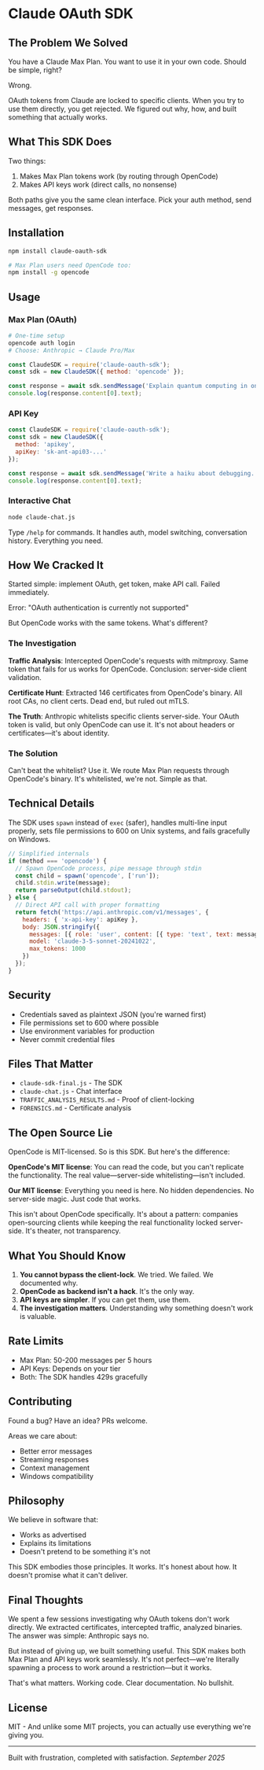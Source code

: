 # Claude OAuth SDK

## The Problem We Solved

You have a Claude Max Plan. You want to use it in your own code. Should be simple, right?

Wrong.

OAuth tokens from Claude are locked to specific clients. When you try to use them directly, you get rejected. We figured out why, how, and built something that actually works.

## What This SDK Does

Two things:
1. Makes Max Plan tokens work (by routing through OpenCode)
2. Makes API keys work (direct calls, no nonsense)

Both paths give you the same clean interface. Pick your auth method, send messages, get responses.

## Installation

```bash
npm install claude-oauth-sdk

# Max Plan users need OpenCode too:
npm install -g opencode
```

## Usage

### Max Plan (OAuth)

```bash
# One-time setup
opencode auth login
# Choose: Anthropic → Claude Pro/Max
```

```javascript
const ClaudeSDK = require('claude-oauth-sdk');
const sdk = new ClaudeSDK({ method: 'opencode' });

const response = await sdk.sendMessage('Explain quantum computing in one sentence.');
console.log(response.content[0].text);
```

### API Key

```javascript
const ClaudeSDK = require('claude-oauth-sdk');
const sdk = new ClaudeSDK({
  method: 'apikey',
  apiKey: 'sk-ant-api03-...'
});

const response = await sdk.sendMessage('Write a haiku about debugging.');
console.log(response.content[0].text);
```

### Interactive Chat

```bash
node claude-chat.js
```

Type `/help` for commands. It handles auth, model switching, conversation history. Everything you need.

## How We Cracked It

Started simple: implement OAuth, get token, make API call. Failed immediately.

Error: "OAuth authentication is currently not supported"

But OpenCode works with the same tokens. What's different?

### The Investigation

**Traffic Analysis**: Intercepted OpenCode's requests with mitmproxy. Same token that fails for us works for OpenCode. Conclusion: server-side client validation.

**Certificate Hunt**: Extracted 146 certificates from OpenCode's binary. All root CAs, no client certs. Dead end, but ruled out mTLS.

**The Truth**: Anthropic whitelists specific clients server-side. Your OAuth token is valid, but only OpenCode can use it. It's not about headers or certificates—it's about identity.

### The Solution

Can't beat the whitelist? Use it. We route Max Plan requests through OpenCode's binary. It's whitelisted, we're not. Simple as that.

## Technical Details

The SDK uses `spawn` instead of `exec` (safer), handles multi-line input properly, sets file permissions to 600 on Unix systems, and fails gracefully on Windows.

```javascript
// Simplified internals
if (method === 'opencode') {
  // Spawn OpenCode process, pipe message through stdin
  const child = spawn('opencode', ['run']);
  child.stdin.write(message);
  return parseOutput(child.stdout);
} else {
  // Direct API call with proper formatting
  return fetch('https://api.anthropic.com/v1/messages', {
    headers: { 'x-api-key': apiKey },
    body: JSON.stringify({
      messages: [{ role: 'user', content: [{ type: 'text', text: message }] }],
      model: 'claude-3-5-sonnet-20241022',
      max_tokens: 1000
    })
  });
}
```

## Security

- Credentials saved as plaintext JSON (you're warned first)
- File permissions set to 600 where possible
- Use environment variables for production
- Never commit credential files

## Files That Matter

- `claude-sdk-final.js` - The SDK
- `claude-chat.js` - Chat interface
- `TRAFFIC_ANALYSIS_RESULTS.md` - Proof of client-locking
- `FORENSICS.md` - Certificate analysis

## The Open Source Lie

OpenCode is MIT-licensed. So is this SDK. But here's the difference:

**OpenCode's MIT license**: You can read the code, but you can't replicate the functionality. The real value—server-side whitelisting—isn't included.

**Our MIT license**: Everything you need is here. No hidden dependencies. No server-side magic. Just code that works.

This isn't about OpenCode specifically. It's about a pattern: companies open-sourcing clients while keeping the real functionality locked server-side. It's theater, not transparency.

## What You Should Know

1. **You cannot bypass the client-lock**. We tried. We failed. We documented why.
2. **OpenCode as backend isn't a hack**. It's the only way.
3. **API keys are simpler**. If you can get them, use them.
4. **The investigation matters**. Understanding why something doesn't work is valuable.

## Rate Limits

- Max Plan: 50-200 messages per 5 hours
- API Keys: Depends on your tier
- Both: The SDK handles 429s gracefully

## Contributing

Found a bug? Have an idea? PRs welcome.

Areas we care about:
- Better error messages
- Streaming responses
- Context management
- Windows compatibility

## Philosophy

We believe in software that:
- Works as advertised
- Explains its limitations
- Doesn't pretend to be something it's not

This SDK embodies those principles. It works. It's honest about how. It doesn't promise what it can't deliver.

## Final Thoughts

We spent a few sessions investigating why OAuth tokens don't work directly. We extracted certificates, intercepted traffic, analyzed binaries. The answer was simple: Anthropic says no.

But instead of giving up, we built something useful. This SDK makes both Max Plan and API keys work seamlessly. It's not perfect—we're literally spawning a process to work around a restriction—but it works.

That's what matters. Working code. Clear documentation. No bullshit.

## License

MIT - And unlike some MIT projects, you can actually use everything we're giving you.

---

Built with frustration, completed with satisfaction.
*September 2025*
